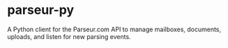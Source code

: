 # parseur-py
A Python client for the Parseur.com API to manage mailboxes, documents, uploads, and listen for new parsing events.
